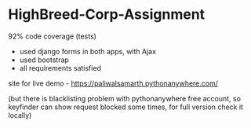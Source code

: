 # HighBreed-Corp-Assignment

92% code coverage (tests)

* used django forms in both apps, with Ajax
* used bootstrap
* all requirements satisfied


site for live demo - https://paliwalsamarth.pythonanywhere.com/

(but there is blacklisting problem with pythonanywhere free account, so keyfinder can show request blocked some times, for full version check it locally)

